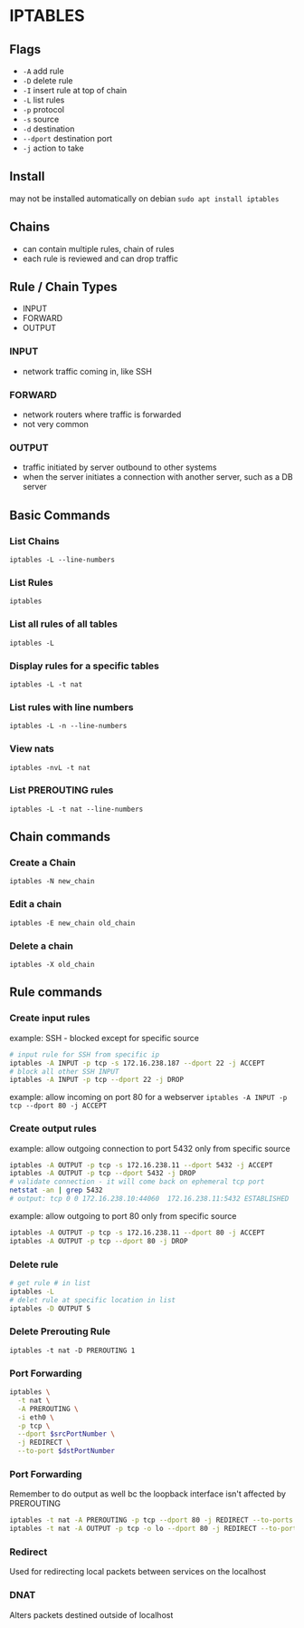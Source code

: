 # IPTABLES

## Flags
- `-A` add rule
- `-D` delete rule
- `-I` insert rule at top of chain
- `-L` list rules
- `-p` protocol
- `-s` source
- `-d` destination
- `--dport` destination port
- `-j` action to take

## Install
may not be installed automatically on debian
`sudo apt install iptables`

## Chains
- can contain multiple rules, chain of rules
- each rule is reviewed and can drop traffic

## Rule / Chain Types
- INPUT
- FORWARD
- OUTPUT

### INPUT
- network traffic coming in, like SSH

### FORWARD
- network routers where traffic is forwarded
- not very common

### OUTPUT
- traffic initiated by server outbound to other systems
- when the server initiates a connection with another server, such as a DB server

## Basic Commands

### List Chains
`iptables -L --line-numbers`

### List Rules
`iptables`

### List all rules of all tables
`iptables -L`

### Display rules for a specific tables
`iptables -L -t nat`

### List rules with line numbers
`iptables -L -n --line-numbers`

### View nats
`iptables -nvL -t nat`

### List PREROUTING rules
`iptables -L -t nat --line-numbers`

## Chain commands

### Create a Chain
`iptables -N new_chain`

### Edit a chain
`iptables -E new_chain old_chain`

### Delete a chain
`iptables -X old_chain`

## Rule commands

### Create input rules
example: SSH - blocked except for specific source
```bash
# input rule for SSH from specific ip
iptables -A INPUT -p tcp -s 172.16.238.187 --dport 22 -j ACCEPT
# block all other SSH INPUT
iptables -A INPUT -p tcp --dport 22 -j DROP
```

example: allow incoming on port 80 for a webserver
`iptables -A INPUT -p tcp --dport 80 -j ACCEPT`

### Create output rules
example: allow outgoing connection to port 5432 only from specific source
```bash
iptables -A OUTPUT -p tcp -s 172.16.238.11 --dport 5432 -j ACCEPT
iptables -A OUTPUT -p tcp --dport 5432 -j DROP
# validate connection - it will come back on ephemeral tcp port
netstat -an | grep 5432
# output: tcp 0 0 172.16.238.10:44060  172.16.238.11:5432 ESTABLISHED
```

example: allow outgoing to port 80 only from specific source
```bash
iptables -A OUTPUT -p tcp -s 172.16.238.11 --dport 80 -j ACCEPT
iptables -A OUTPUT -p tcp --dport 80 -j DROP
```

### Delete rule
```bash
# get rule # in list
iptables -L
# delet rule at specific location in list
iptables -D OUTPUT 5
```

### Delete Prerouting Rule
`iptables -t nat -D PREROUTING 1`

### Port Forwarding
```bash
iptables \
  -t nat \
  -A PREROUTING \
  -i eth0 \
  -p tcp \
  --dport $srcPortNumber \
  -j REDIRECT \
  --to-port $dstPortNumber
```

### Port Forwarding
Remember to do output as well bc the loopback interface isn't affected by PREROUTING
```bash
iptables -t nat -A PREROUTING -p tcp --dport 80 -j REDIRECT --to-ports 9191
iptables -t nat -A OUTPUT -p tcp -o lo --dport 80 -j REDIRECT --to-ports 9191
```

### Redirect
Used for redirecting local packets between services on the localhost

### DNAT
Alters packets destined outside of localhost
